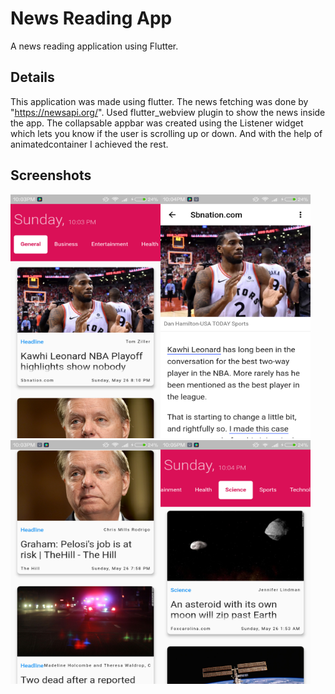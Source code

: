 # News Reading App

A news reading application using Flutter.

## Details

This application was made using flutter. The news fetching was done by "https://newsapi.org/". Used flutter_webview plugin to show the news inside the app. The collapsable appbar was created using the Listener widget which lets you know if the user is scrolling up or down. And with the help of animatedcontainer I achieved the rest.

## Screenshots

<img src="https://github.com/adar2378/flutter_newspaper/blob/master/screenshot1.png" width="240" height="390"><img src="https://github.com/adar2378/flutter_newspaper/blob/master/screenshot2.png" width="240" height="390"><img src="https://github.com/adar2378/flutter_newspaper/blob/master/screenshot3.png" width="240" height="390"><img src="https://github.com/adar2378/flutter_newspaper/blob/master/screenshot4.png" width="240" height="390">


